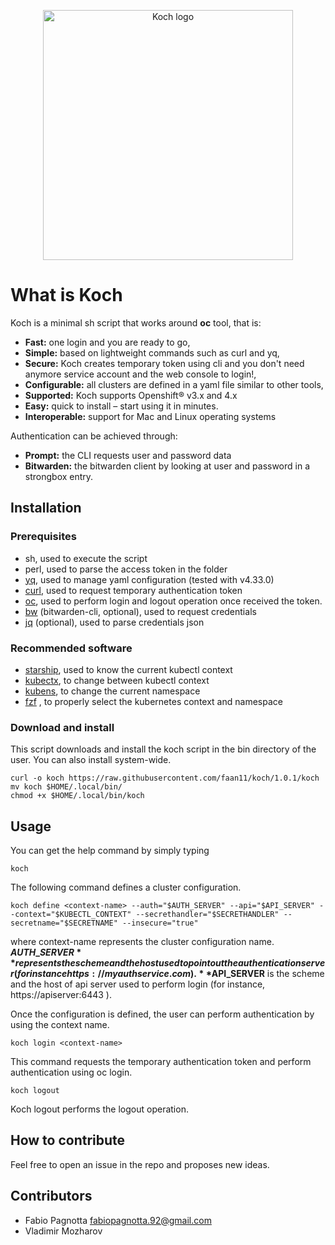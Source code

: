 
<p align="center">
    <img width="400" src="https://raw.githubusercontent.com/faan11/koch/master/images/logo.webp" alt="Koch logo">
</p>


# What is Koch 

Koch is a minimal sh script that works around **oc** tool, that is:

- **Fast:** one login and you are ready to go,
- **Simple:** based on lightweight commands such as curl and yq,
- **Secure:** Koch creates temporary token using cli and you don't need anymore service account and the web console to login!, 
- **Configurable:** all clusters are defined in a yaml file similar to other tools,
- **Supported:** Koch supports Openshift® v3.x and 4.x
- **Easy:** quick to install – start using it in minutes.
- **Interoperable:** support for Mac and Linux  operating systems

Authentication can be achieved through:
- **Prompt:** the CLI requests user and password data
- **Bitwarden:** the bitwarden client by looking at user and password in a strongbox entry.

## Installation

### Prerequisites
- sh, used to execute the script
- perl, used to parse the access token in the folder
- [yq](https://github.com/mikefarah/yq), used to manage yaml configuration (tested with v4.33.0)
- [curl](https://github.com/curl/curl), used to request temporary authentication token
- [oc](https://github.com/openshift/oc), used to perform login and logout operation once received the token.
- [bw](https://github.com/bitwarden/clients)  (bitwarden-cli, optional), used to request credentials
- [jq](https://github.com/stedolan/jq) (optional), used to parse credentials json 

### Recommended software
- [starship](https://github.com/starship/starship), used to know the current kubectl context 
- [kubectx](https://github.com/ahmetb/kubectx), to change between kubectl context
- [kubens](https://github.com/ahmetb/kubectx), to change the current namespace
- [fzf](https://github.com/junegunn/fzf) , to properly select the kubernetes context and namespace

### Download and install
This script downloads and install the koch script in the bin directory of the user. You can also install system-wide.
```
curl -o koch https://raw.githubusercontent.com/faan11/koch/1.0.1/koch
mv koch $HOME/.local/bin/
chmod +x $HOME/.local/bin/koch
```
## Usage
You can get the help command by simply typing
```
koch
```

The following command defines a cluster configuration.
```
koch define <context-name> --auth="$AUTH_SERVER" --api="$API_SERVER" --context="$KUBECTL_CONTEXT" --secrethandler="$SECRETHANDLER" --secretname="$SECRETNAME" --insecure="true"
```
where context-name represents the cluster configuration name.  
**$AUTH\_SERVER** represents the scheme and the host used to point out the authentication server ( for instance https://myauthservice.com ).  
**$API\_SERVER** is the scheme and the host of api server used to perform login (for instance, https://apiserver:6443 ).

Once the configuration is defined, the user can perform authentication by using the context name.
```
koch login <context-name>
```
This command requests the temporary authentication token and perform authentication using oc login.
```
koch logout
```
Koch logout performs the logout operation.

## How to contribute
Feel free to open an issue in the repo and proposes new ideas.
 
## Contributors
- Fabio Pagnotta <fabiopagnotta.92@gmail.com>
- Vladimir Mozharov 
